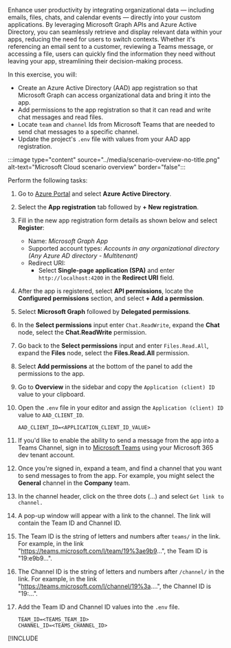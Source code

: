 <!-- markdownlint-disable MD041 -->

Enhance user productivity by integrating organizational data — including emails, files, chats, and calendar events — directly into your custom applications. By leveraging Microsoft Graph APIs and Azure Active Directory, you can seamlessly retrieve and display relevant data within your apps, reducing the need for users to switch contexts. Whether it's referencing an email sent to a customer, reviewing a Teams message, or accessing a file, users can quickly find the information they need without leaving your app, streamlining their decision-making process.

In this exercise, you will:

- Create an Azure Active Directory (AAD) app registration so that Microsoft Graph can access organizational data and bring it into the app.
- Add permissions to the app registration so that it can read and write chat messages and read files.
- Locate `team` and `channel` Ids from Microsoft Teams that are needed to send chat messages to a specific channel.
- Update the project's `.env` file with values from your AAD app registration.

:::image type="content" source="../media/scenario-overview-no-title.png" alt-text="Microsoft Cloud scenario overview" border="false":::

Perform the following tasks:

1. Go to [Azure Portal](https://portal.azure.com) and select **Azure Active Directory**.
1. Select the **App registration** tab followed by **+ New registration**.
1. Fill in the new app registration form details as shown below and select **Register**:
    - Name: *Microsoft Graph App*
    - Supported account types: *Accounts in any organizational directory (Any Azure AD directory - Multitenant)*
    - Redirect URI: 
        - Select **Single-page application (SPA)** and enter `http://localhost:4200` in the **Redirect URI** field.
1. After the app is registered, select **API permissions**, locate the **Configured permissions** section, and select **+ Add a permission**.
1. Select **Microsoft Graph** followed by **Delegated permissions**.
1. In the **Select permissions** input enter `Chat.ReadWrite`, expand the **Chat** node, select the **Chat.ReadWrite** permission.
1. Go back to the **Select permissions** input and enter `Files.Read.All`, expand the **Files** node, select the **Files.Read.All** permission.
1. Select **Add permissions** at the bottom of the panel to add the permissions to the app.
1. Go to **Overview** in the sidebar and copy the `Application (client) ID` value to your clipboard.
1. Open the `.env` file in your editor and assign the `Application (client) ID` value to `AAD_CLIENT_ID`.

    ```
    AAD_CLIENT_ID=<APPLICATION_CLIENT_ID_VALUE>
    ```

1. If you'd like to enable the ability to send a message from the app into a Teams Channel, sign in to [Microsoft Teams](https://teams.microsoft.com) using your Microsoft 365 dev tenant account.

1. Once you're signed in, expand a team, and find a channel that you want to send messages to from the app. For example, you might select the **General** channel in the **Company** team.

1. In the channel header, click on the three dots (...) and select `Get link to channel.`

1. A pop-up window will appear with a link to the channel. The link will contain the Team ID and Channel ID.

1. The Team ID is the string of letters and numbers after `teams/` in the link. For example, in the link "https://teams.microsoft.com/l/team/19%3ae9b9...", the Team ID is "19:e9b9...".

1. The Channel ID is the string of letters and numbers after `/channel/` in the link. For example, in the link "https://teams.microsoft.com/l/channel/19%3a....", the Channel ID is "19:...".

1. Add the Team ID and Channel ID values into the `.env` file.

    ```
    TEAM_ID=<TEAMS_TEAM_ID>
    CHANNEL_ID=<TEAMS_CHANNEL_ID>
    ```

[!INCLUDE [](./Start-Restart-Services.md)